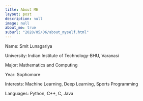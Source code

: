 ```yaml
---
title: About ME
layout: post
description: null
image: null
about_me: true
suburl: "2020/05/06/about_myself.html"
---
```


Name: Smit Lunagariya

University: Indian Institute of Technology-BHU, Varanasi

Major: Mathematics and Computing

Year: Sophomore

Interests: Machine Learning, Deep Learning, Sports Programming

Languages: Python, C++, C, Java
